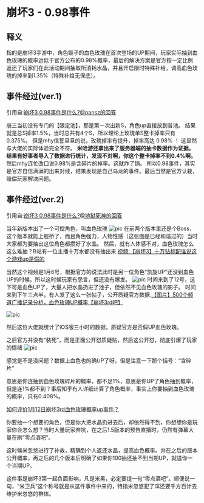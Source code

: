 # 崩坏3 - 0.98事件

## 释义
指的是崩坏3手游中，角色姬子的血色玫瑰在首次登场的UP期间，玩家实际抽到血色玫瑰的概率远低于官方公布的0.98%概率，最后的解决方案是官方按一定比例返还了玩家们在此活动期间抽取所消耗水晶，并且开启限时特殊补给，调高血色玫瑰的掉率到1.35%（特殊补给无保底）。

## 事件经过(ver.1)
引用自:[崩坏3 0.98事件是什么?@pansz的回答](https://www.zhihu.com/question/360133594/answer/2617174566)

崩三当初没有专门的【限定池】，那是第一次出新S，角色up直接放到普池。
结果就是总S掉率1.5%，当时总共有4个S，所以理论上玫瑰单S整卡掉率只有 0.375%。
但是mhy信誓旦旦的说，玫瑰掉率有提升，掉率高达 0.98% ！
这显然与大佬的实际体验完全不符。
**米哈游还拿出来了服务器端的抽卡数据作为证据。结果有好事者导入了数据进行统计，发现不对啊，你这个整卡掉率不到0.4%啊。**
然后mhy连忙改口说0.98%是含碎片的掉率。这就炸了锅。
所以0.98事件，其实是官方自信满满的出来对线，结果发现是自己乌龙的事件。最后当然是官方认栽，赔偿玩家解决问题。


## 事件经过(ver.2)
引用自:[崩坏3 0.98事件是什么?@地狱死神的回答](https://www.zhihu.com/question/360133594/answer/931551640)

当年新版本出了一个可控角色，叫血色玫瑰
![pic](https://pica.zhimg.com/80/v2-9e0d26eea2251cc5a521702bd3046515_720w.webp?source=1940ef5c)
在前两个版本里还是个Boss，这个版本就能上舰桥了，而且角色强力，人物性感（这张图是已经和谐过的）当时大家都为要抽出这位角色都攒好了水晶。
然后，就有人体感不对，血色玫瑰怎么这么难抽？B站有一位主播十万水都没有抽出来
[视频:【崩坏3】十万钻标配谁说这个游戏up是假的](https://www.bilibili.com/video/av7870214)

当然这个视频是1月6号，根据官方的说法此时是另一位角色“凯旋UP”还没到血色UP的时候，所以这时候玩家有怨言，但还没有爆发。
![pic](https://pic1.zhimg.com/80/v2-513b52e8dac476811d930b42ced2322e_720w.webp?source=1940ef5c)
时间来到了12号，这下可是血色UP了，大量人把水晶扔进了池子，但依然不见血色玫瑰的影子。
时间来到下午三点半，有人发了这么一张帖子，公开质疑官方数据.[【图片】500个频道广播记录分析，血色玫瑰UP概率【崩坏3rd吧】](https://tieba.baidu.com/p/4936836692?pid=102498882496&cid=0&red_tag=2711115464#102498882496)

![pic](https://picx.zhimg.com/80/v2-a0a14f2a1d78219bd963393e894c1e77_720w.webp?source=1940ef5c)

然后这位大佬就统计了IOS服三小时的数据，质疑官方是否假UP血色玫瑰。

之后官方并没有“装死”，而是正面公开怼质疑贴，然后这公开怼，彻底引爆了玩家的情绪
![pic](https://pic1.zhimg.com/80/v2-196bb8f07f6f74c6df5179f3cb124ea1_720w.webp?source=1940ef5c)

感觉是不是没问题？数据上血色也的确UP了呀，但是注意一下那个括号：“含碎片”

意思是你连抽到血色玫瑰碎片的概率，都不足1%，意思是你UP了角色抽到概率，但是连1%都不到？事后知乎有人详细计算了角色概率，事实上你要抽到血色玫瑰的概率，只有0.408%。

[如何评价1月12日崩坏3rd血色玫瑰概率up事件？](https://www.zhihu.com/question/54686001)

你要抽一个想要的角色，但是你大把水晶扔进去后，却依然得不到，你想想你是玩家你会怎么想？当时大量玩家弃坑，在之后1.5版本的预告直播时，仍然有弹幕大量在刷“零点酒吧”。

这时候米忽悠进行了补救，精确到个人返还水晶，提高血色概率。并在之后的版本公开概率，再之后的几个版本后明确了如果你100抽还抽不到当期UP，就送你一个当期UP。

这件事是崩坏3第一起负面影响，凡是米黑，必定要提一句“零点酒吧”。顺便说一句，“米卫兵”这个称号就是从这件事件中来的，特指米忽悠犯了浑还要千方百计去维护米忽悠的群体。